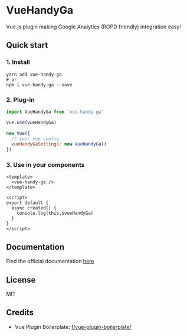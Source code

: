 # VueHandyGa

Vue.js plugin making Google Analytics (RGPD friendly) integration easy!

## Quick start

### 1. Install

```
yarn add vue-handy-ga
# or
npm i vue-handy-ga --save
```

### 2. Plug-in

```js
import VueHandyGa from 'vue-handy-ga'

Vue.use(VueHandyGa)

new Vue({
  // your vue config
  vueHandyGaSettings: new VueHandyGa()
})
```

### 3. Use in your components

```vue
<template>
  <vue-handy-ga />
</template>

<script>
export default {
  async created() {
    console.log(this.$vueHandyGa)
  }
}
</script>
```

## Documentation

Find the official documentation [here](https://pedraal.github.io/vue-handyga/)

## License

MIT

## Credits

- Vue Plugin Boilerplate: [f/vue-plugin-boilerplate/](https://github.com/f/vue-plugin-boilerplate)
